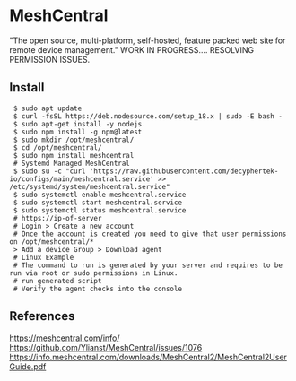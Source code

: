 MeshCentral
=====

"The open source, multi-platform, self-hosted, feature packed web site for remote device management."
WORK IN PROGRESS.... RESOLVING PERMISSION ISSUES.

Install
--------

     $ sudo apt update
     $ curl -fsSL https://deb.nodesource.com/setup_18.x | sudo -E bash - 
     $ sudo apt-get install -y nodejs 
     $ sudo npm install -g npm@latest
     $ sudo mkdir /opt/meshcentral/
     $ cd /opt/meshcentral/
     $ sudo npm install meshcentral
     # Systemd Managed MeshCentral
     $ sudo su -c "curl 'https://raw.githubusercontent.com/decyphertek-io/configs/main/meshcentral.service' >> /etc/systemd/system/meshcentral.service"
     $ sudo systemctl enable meshcentral.service
     $ sudo systemctl start meshcentral.service
     $ sudo systemctl status meshcentral.service
     # https://ip-of-server
     # Login > Create a new account 
     # Once the account is created you need to give that user permissions on /opt/meshcentral/* 
     > Add a device Group > Download agent
     # Linux Example
     # The command to run is generated by your server and requires to be run via root or sudo permissions in Linux. 
     # run generated script 
     # Verify the agent checks into the console
     

References
----------

https://meshcentral.com/info/
https://github.com/Ylianst/MeshCentral/issues/1076
https://info.meshcentral.com/downloads/MeshCentral2/MeshCentral2UserGuide.pdf